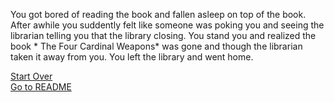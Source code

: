 You got bored of reading the book and fallen asleep on top of the book. After awhile you suddently felt like someone was poking you and seeing the librarian telling you that the library closing. You stand you and realized the book * The Four Cardinal Weapons* was gone and though the librarian taken it away from you. You left the library and went home.

[Start Over](../start/start.md)  
[Go to README](../README.md)